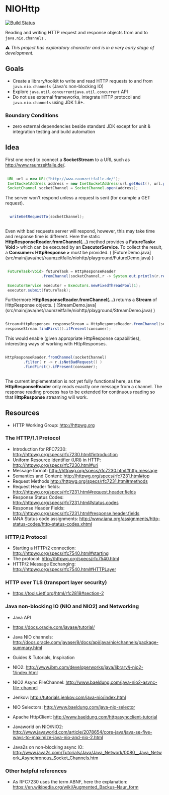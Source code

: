 # NIOHttp

[![Build Status](https://travis-ci.org/Oliver-Loeffler/NIOHttp.svg?branch=master)](https://travis-ci.org/Oliver-Loeffler/NIOHttp)  

Reading and writing HTTP request and response objects from and to  ``java.nio.channels`` .

:warning: *This project has exploratory character and is in a very early stage of development.* 

## Goals

 * Create a library/toolkit to write and read HTTP requests to and from ``java.nio.channels`` (Java's non-blocking IO)
 * Explore ``java.util.concurrentjava.util.concurrent`` API
 * Do not use external frameworks, integrate HTTP protocol and  ``java.nio.channels``  using JDK 1.8+.

### Boundary Conditions

 * zero external dependencies beside standard JDK except for unit & integration testing and build automation


## Idea

First one need to connect a **SocketStream** to a URL such as http://www.raumzeitfalle.de/.

```java 
 
 URL url = new URL("http://www.raumzeitfalle.de/");
 InetSocketAddress address = new InetSocketAddress(url.getHost(), url.getDefaultPort());
 SocketChannel socketChannel = SocketChannel.open(address);

```
The server won't respond unless a request is sent (for example a GET request).
```java

  writeGetRequestTo(socketChannel);
  
```
Even with bad requests server will respond, however, this may take time and response time is different.
Here the static **HttpResponseReader.fromChannel(...)** method provides a **FutureTask< Void >** which can be executed by an **ExecutorService**. To collect the result, a **Consumer< HttpResponse >** must be provided. ( [FutureDemo.java] (src/main/java/net/raumzeitfalle/niohttp/playground/FutureDemo.java) )

```java

 FutureTask<Void> futureTask = HttpResponseReader
 				.fromChannel(socketChannel,r -> System.out.println(r.responseHeader());
 		
 ExecutorService executor = Executors.newFixedThreadPool(1);
 executor.submit(futureTask);

```
Furthermore **HttpResponseReader.fromChannel(...)** returns a **Stream** of HttpResponse objects. ( [StreamDemo.java] (src/main/java/net/raumzeitfalle/niohttp/playground/StreamDemo.java) )

```java

Stream<HttpResponse> responseStream = HttpResponseReader.fromChannel(socketChannel); 
responseStream.findFirst().ifPresent(consumer);

```
This would enable (given appropriate HttpResponse capabilities), interesting ways of working with HttpResponses. 

```java

HttpResponseReader.fromChannel(socketChannel)
	    .filter( r -> r.isNotBadRequest() )
	    .findFirst().ifPresent(consumer);
	    
```

The current implementation is not yet fully functional here, as the **HttpResponseReader** only reads exactly one message from a channel. The response reading process has to be extended for continuous reading so that **HttpResponse** streaming will work.

## Resources

* HTTP Working Group: http://httpwg.org

### The HTTP/1.1 Protocol 

* Introduction for RFC7230: http://httpwg.org/specs/rfc7230.html#introduction
* Uniform Resource Identifier (URI) in HTTP: http://httpwg.org/specs/rfc7230.html#uri
* Message format: http://httpwg.org/specs/rfc7230.html#http.message
* Semantics and Content: http://httpwg.org/specs/rfc7231.html#top
 * Request Methods http://httpwg.org/specs/rfc7231.html#methods
 * Request Header fields: http://httpwg.org/specs/rfc7231.html#request.header.fields
 * Response Status Codes: http://httpwg.org/specs/rfc7231.html#status.codes
 * Response Header Fields: http://httpwg.org/specs/rfc7231.html#response.header.fields
* IANA Status code assignments: http://www.iana.org/assignments/http-status-codes/http-status-codes.xhtml

### HTTP/2 Protocol

* Starting a HTTP/2 connection: http://httpwg.org/specs/rfc7540.html#starting
* The protocol: http://httpwg.org/specs/rfc7540.html
* HTTP/2 Message Exchanging: http://httpwg.org/specs/rfc7540.html#HTTPLayer

### HTTP over TLS (transport layer security)

 * https://tools.ietf.org/html/rfc2818#section-2

### Java non-blocking IO (NIO and NIO2) and Networking

* Java API
 * https://docs.oracle.com/javase/tutorial/
 * Java NIO channels: http://docs.oracle.com/javase/8/docs/api/java/nio/channels/package-summary.html
 
* Guides & Tutorials, Inspiration
 * NIO2: http://www.ibm.com/developerworks/java/library/j-nio2-1/index.html
 * NIO2 Async FileChannel: http://www.baeldung.com/java-nio2-async-file-channel
 * Jenkov: http://tutorials.jenkov.com/java-nio/index.html
 * NIO Selectors: http://www.baeldung.com/java-nio-selector
 * Apache HttpClient: http://www.baeldung.com/httpasyncclient-tutorial
 * Javaworld on NIO/NIO2: http://www.javaworld.com/article/2078654/core-java/java-se-five-ways-to-maximize-java-nio-and-nio-2.html
 * Java2s on non-blocking async IO: http://www.java2s.com/Tutorials/Java/Java_Network/0080__Java_Network_Asynchronous_Socket_Channels.htm
 
### Other helpful references

 * As RFC7230 uses the term ABNF, here the explanation: https://en.wikipedia.org/wiki/Augmented_Backus–Naur_form
